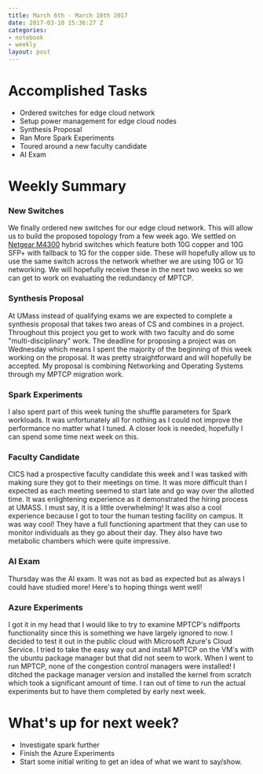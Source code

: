 ```yaml
---
title: March 6th - March 10th 2017
date: 2017-03-10 15:36:27 Z
categories:
- notebook
- weekly
layout: post
---
```


# Accomplished Tasks

- Ordered switches for edge cloud network
- Setup power management for edge cloud nodes
- Synthesis Proposal
- Ran More Spark Experiments
- Toured around a new faculty candidate
- AI Exam

# Weekly Summary

### New Switches

We finally ordered new switches for our edge cloud network. This will allow us to build the proposed topology from a few week ago. We settled on [Netgear M4300](https://www.cdwg.com/shop/products/NETGEAR-M4300-12X12F-Managed-Switch-24x10G-12x10GBASE-T-12xSFP-XSM4324S/3993463.aspx?pfm=srh) hybrid switches which feature both 10G copper 
and 10G SFP+ with fallback to 1G for the copper side. These will hopefully allow us to use the same switch across the network whether we are using 10G or 1G networking. We will hopefully receive these in the next two weeks so 
we can get to work on evaluating the redundancy of MPTCP.


### Synthesis Proposal

At UMass instead of qualifying exams we are expected to complete a synthesis proposal that takes two areas of CS and combines in a project. Throughout this project you get to work with two faculty and do some "multi-disciplinary" work. The deadline for proposing a project was on Wednesday which means I spent the majority of the beginning
of this week working on the proposal. It was pretty straightforward and will hopefully be accepted. My proposal is combining Networking and Operating Systems through my MPTCP migration work. 

### Spark Experiments

I also spent part of this week tuning the shuffle parameters for Spark workloads. It was unfortunately all for nothing as I could not improve the performance no matter what I tuned. A closer look is needed, hopefully I can spend some time next week on this.

### Faculty Candidate

CICS had a prospective faculty candidate this week and I was tasked with making sure they got to their meetings on time. It was more difficult than I expected as each meeting seemed to start late and go way over the allotted time. It was enlightening experience as it demonstrated the hiring process at UMASS. I must say, it is a little overwhelming!
It was also a cool experience because I got to tour the human testing facility on campus. It was way cool! They have a full functioning apartment that they can use to monitor individuals as they go about their day. They also have two metabolic chambers which were quite impressive.

### AI Exam

Thursday was the AI exam. It was not as bad as expected but as always I could have studied more! Here's to hoping things went well!

### Azure Experiments

I got it in my head that I would like to try to examine MPTCP's ndiffports functionality since this is something we have largely ignored to now. I decided to test it out in the public cloud with Microsoft Azure's Cloud Service. I tried to take the easy way out and install MPTCP on the VM's with the ubuntu package manager but that did not seem to work. When I went to run MPTCP, none of the congestion control managers were installed! I ditched the package manager version and installed the kernel from scratch which took a significant amount of time. I ran out of time to run the actual experiments but to have them completed by early next week.

# What's up for next week?

- Investigate spark further
- Finish the Azure Experiments
- Start some initial writing to get an idea of what we want to say/show. 
